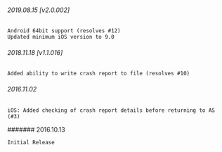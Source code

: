 

###### 2019.08.15 [v2.0.002]

```
Android 64bit support (resolves #12)
Updated minimum iOS version to 9.0
```


###### 2018.11.18 [v1.1.016]

```
Added ability to write crash report to file (resolves #10)
```

###### 2016.11.02

```
iOS: Added checking of crash report details before returning to AS (#3)
```


####### 2016.10.13

```
Initial Release
```
